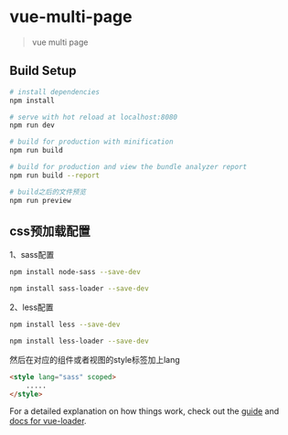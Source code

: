 # vue-multi-page

> vue multi page

## Build Setup

``` bash
# install dependencies
npm install

# serve with hot reload at localhost:8080
npm run dev

# build for production with minification
npm run build

# build for production and view the bundle analyzer report
npm run build --report

# build之后的文件预览
npm run preview

```

## css预加载配置

1、sass配置

``` bash
npm install node-sass --save-dev

npm install sass-loader --save-dev
```

2、less配置

``` bash
npm install less --save-dev

npm install less-loader --save-dev
```

然后在对应的组件或者视图的style标签加上lang

``` html
<style lang="sass" scoped>
    .....
</style>
```


For a detailed explanation on how things work, check out the [guide](http://vuejs-templates.github.io/webpack/) and [docs for vue-loader](http://vuejs.github.io/vue-loader).
